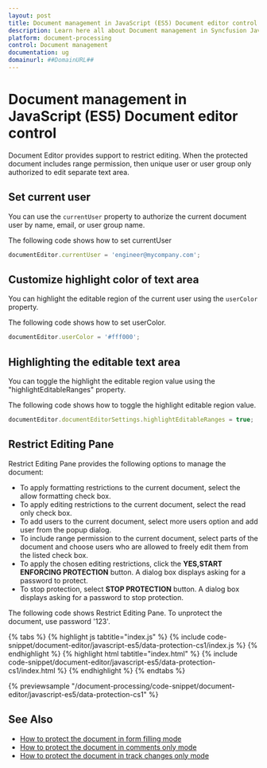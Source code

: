 ```yaml
---
layout: post
title: Document management in JavaScript (ES5) Document editor control
description: Learn here all about Document management in Syncfusion JavaScript (ES5) Document editor control of Syncfusion Essential JS 2 and more.
platform: document-processing
control: Document management 
documentation: ug
domainurl: ##DomainURL##
---
```


# Document management in JavaScript (ES5) Document editor control

Document Editor provides support to restrict editing. When the protected document includes range permission, then unique user or user group only authorized to edit separate text area.

## Set current user

You can use the `currentUser` property to authorize the current document user by name, email, or user group name.

The following code shows how to set currentUser

```ts
documentEditor.currentUser = 'engineer@mycompany.com';
```

## Customize highlight color of text area

You can highlight the editable region of the current user using the `userColor` property.

The following code shows how to set userColor.

```ts
documentEditor.userColor = '#fff000';
```

## Highlighting the editable text area

You can toggle the highlight the editable region value using the "highlightEditableRanges" property.

The following code shows how to toggle the highlight editable region value.

```javascript
documentEditor.documentEditorSettings.highlightEditableRanges = true; 
```

## Restrict Editing Pane

Restrict Editing Pane provides the following options to manage the document:
* To apply formatting restrictions to the current document, select the allow formatting check box.
* To apply editing restrictions to the current document, select the read only check box.
* To add users to the current document, select more users option and add user from the popup dialog.
* To include range permission to the current document, select parts of the document and choose users who are allowed to freely edit them from the listed check box.
* To apply the chosen editing restrictions, click the **YES,START ENFORCING PROTECTION** button. A dialog box displays asking for a   password to protect.
* To stop protection, select **STOP PROTECTION** button. A dialog box displays asking for a password to stop protection.

The following code shows Restrict Editing Pane. To unprotect the document, use password '123'.

{% tabs %}
{% highlight js tabtitle="index.js" %}
{% include code-snippet/document-editor/javascript-es5/data-protection-cs1/index.js %}
{% endhighlight %}
{% highlight html tabtitle="index.html" %}
{% include code-snippet/document-editor/javascript-es5/data-protection-cs1/index.html %}
{% endhighlight %}
{% endtabs %}

{% previewsample "/document-processing/code-snippet/document-editor/javascript-es5/data-protection-cs1" %}

## See Also

* [How to protect the document in form filling mode](./form-fields#protect-the-document-in-form-filling-mode)
* [How to protect the document in comments only mode](./comments#protect-the-document-in-comments-only-mode)
* [How to protect the document in track changes only mode](./track-changes#protect-the-document-in-track-changes-only-mode)